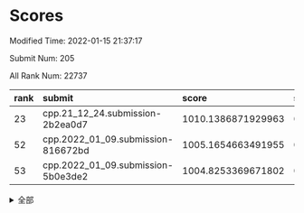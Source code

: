 # Scores

Modified Time: 2022-01-15 21:37:17

Submit Num: 205

All Rank Num: 22737

| rank |               submit               |       score        |       sigma        | pk_num |
| :--- | :--------------------------------- | :----------------- | :----------------- | :----- |
| 23   | cpp.21_12_24.submission-2b2ea0d7   | 1010.1386871929963 | 0.7745231347604471 | 449    |
| 52   | cpp.2022_01_09.submission-816672bd | 1005.1654663491955 | 0.7215066988961545 | 441    |
| 53   | cpp.2022_01_09.submission-5b0e3de2 | 1004.8253369671802 | 0.7306288958049706 | 440    |


<details>
<summary>全部</summary>

| rank |                 submit                 |       score        |       sigma        | pk_num |
| :--- | :------------------------------------- | :----------------- | :----------------- | :----- |
| 1    | gobigger.level_3.submission_level_3_27 | 1011.5768381295036 | 0.7641657683843613 | 446    |
| 2    | gobigger.level_3.submission_level_3_38 | 1011.4628245572413 | 0.8127081299673855 | 441    |
| 3    | gobigger.level_3.submission_level_3_32 | 1011.3408905996362 | 0.7812990752869922 | 446    |
| 4    | gobigger.level_3.submission_level_3_20 | 1011.2579898358102 | 0.783884354392515  | 446    |
| 5    | gobigger.level_3.submission_level_3_37 | 1010.9693847523857 | 0.7931359417902548 | 439    |
| 6    | gobigger.level_3.submission_level_3_31 | 1010.8539505443842 | 0.7684699134434894 | 440    |
| 7    | gobigger.level_3.submission_level_3_15 | 1010.8464666166867 | 0.768248549505975  | 443    |
| 8    | gobigger.level_3.submission_level_3_9  | 1010.7820572492611 | 0.7614159156563073 | 444    |
| 9    | gobigger.level_3.submission_level_3_34 | 1010.740042088679  | 0.7716806270532224 | 444    |
| 10   | gobigger.level_3.submission_level_3_25 | 1010.6322538335501 | 0.7643561098900493 | 445    |
| 11   | gobigger.level_3.submission_level_3_43 | 1010.5949725613933 | 0.7647215875393925 | 440    |
| 12   | gobigger.level_3.submission_level_3_11 | 1010.5286203821546 | 0.7720007011396909 | 450    |
| 13   | gobigger.level_3.submission_level_3_41 | 1010.4223844601034 | 0.7636709613944869 | 444    |
| 14   | gobigger.level_3.submission_level_3_47 | 1010.4222167529161 | 0.7614313834157744 | 445    |
| 15   | gobigger.level_3.submission_level_3_10 | 1010.4170224011269 | 0.7900589083557454 | 441    |
| 16   | gobigger.level_3.submission_level_3_16 | 1010.4121110629233 | 0.7519893597776576 | 444    |
| 17   | gobigger.level_3.submission_level_3_29 | 1010.4109528448865 | 0.7739705792640323 | 442    |
| 18   | gobigger.level_3.submission_level_3_17 | 1010.4083795890855 | 0.765102481138901  | 444    |
| 19   | gobigger.level_3.submission_level_3_2  | 1010.3667121498021 | 0.7626628537612262 | 443    |
| 20   | gobigger.level_3.submission_level_3_49 | 1010.3014958697364 | 0.7852154400523668 | 444    |
| 21   | gobigger.level_3.submission_level_3_35 | 1010.2870623964806 | 0.7967938222002152 | 447    |
| 22   | gobigger.level_3.submission_level_3_4  | 1010.2781195662009 | 0.7516251632557385 | 448    |
| 23   | cpp.21_12_24.submission-2b2ea0d7       | 1010.1386871929963 | 0.7745231347604471 | 449    |
| 24   | gobigger.level_3.submission_level_3_21 | 1010.0718217356961 | 0.7814042078659957 | 439    |
| 25   | gobigger.level_3.submission_level_3_36 | 1010.0373590559851 | 0.7616815614011867 | 441    |
| 26   | gobigger.level_3.submission_level_3_1  | 1010.0190682354737 | 0.7517433730652744 | 444    |
| 27   | gobigger.level_3.submission_level_3_44 | 1010.0021941247319 | 0.7637397996497847 | 444    |
| 28   | gobigger.level_3.submission_level_3_3  | 1009.9827579956423 | 0.750787349909082  | 445    |
| 29   | gobigger.level_3.submission_level_3_6  | 1009.8663317054143 | 0.7521076585736224 | 447    |
| 30   | gobigger.level_3.submission_level_3_26 | 1009.8298872829843 | 0.7568364265633896 | 442    |
| 31   | gobigger.level_3.submission_level_3_48 | 1009.8166950010689 | 0.7619064049607828 | 443    |
| 32   | gobigger.level_3.submission_level_3_23 | 1009.8157644920143 | 0.7758259862593504 | 449    |
| 33   | gobigger.level_3.submission_level_3_33 | 1009.7543987274425 | 0.7602863761055098 | 445    |
| 34   | gobigger.level_3.submission_level_3_12 | 1009.7442128747599 | 0.7528338868403297 | 441    |
| 35   | gobigger.level_3.submission_level_3_39 | 1009.7327046073533 | 0.7516053522694157 | 436    |
| 36   | gobigger.level_3.submission_level_3_19 | 1009.4640050566021 | 0.7572279141117508 | 438    |
| 37   | gobigger.level_3.submission_level_3_18 | 1009.4340697570028 | 0.7650011778315055 | 444    |
| 38   | gobigger.level_3.submission_level_3_30 | 1009.3841836417929 | 0.740147166688936  | 444    |
| 39   | gobigger.level_3.submission_level_3_40 | 1009.3634595771242 | 0.72731173969009   | 439    |
| 40   | gobigger.level_3.submission_level_3_22 | 1009.3508670812657 | 0.7637244683403444 | 441    |
| 41   | gobigger.level_3.submission_level_3_8  | 1009.2920387298589 | 0.7738877181505363 | 441    |
| 42   | gobigger.level_3.submission_level_3_7  | 1009.2829229053675 | 0.7679083505579983 | 445    |
| 43   | gobigger.level_3.submission_level_3_5  | 1009.2446950995665 | 0.758498728265128  | 444    |
| 44   | gobigger.level_3.submission_level_3_24 | 1009.1275559713451 | 0.7637752979095407 | 444    |
| 45   | gobigger.level_3.submission_level_3_14 | 1009.0661009353429 | 0.7602524159086417 | 441    |
| 46   | gobigger.level_3.submission_level_3_0  | 1009.0453949404872 | 0.7483052354623648 | 443    |
| 47   | gobigger.level_3.submission_level_3_28 | 1008.9405370082393 | 0.7533413526432938 | 441    |
| 48   | gobigger.level_3.submission_level_3_13 | 1008.7648277633006 | 0.7618817206612102 | 444    |
| 49   | gobigger.level_3.submission_level_3_46 | 1008.6722836153459 | 0.7584730116605021 | 442    |
| 50   | gobigger.level_3.submission_level_3_45 | 1008.6540146025759 | 0.7399910045798395 | 444    |
| 51   | gobigger.level_3.submission_level_3_42 | 1008.2648989953585 | 0.7316541852279981 | 439    |
| 52   | cpp.2022_01_09.submission-816672bd     | 1005.1654663491955 | 0.7215066988961545 | 441    |
| 53   | cpp.2022_01_09.submission-5b0e3de2     | 1004.8253369671802 | 0.7306288958049706 | 440    |
| 54   | gobigger.level_1.submission_level_1_1  | 1004.6503966689377 | 0.712797815588101  | 448    |
| 55   | gobigger.level_1.submission_level_1_38 | 1004.4829138535624 | 0.7164594892498258 | 441    |
| 56   | gobigger.level_1.submission_level_1_2  | 1004.301008275451  | 0.7325524647390013 | 448    |
| 57   | gobigger.level_1.submission_level_1_13 | 1004.2787955555875 | 0.7195987449311074 | 448    |
| 58   | gobigger.level_1.submission_level_1_31 | 1004.2051110896502 | 0.7166538430677026 | 441    |
| 59   | gobigger.level_1.submission_level_1_43 | 1004.170677307634  | 0.7228871957255788 | 442    |
| 60   | gobigger.level_1.submission_level_1_4  | 1004.1669322130434 | 0.7172815385891745 | 448    |
| 61   | gobigger.level_1.submission_level_1_5  | 1004.0558174602332 | 0.7455473034014809 | 447    |
| 62   | gobigger.level_1.submission_level_1_20 | 1003.9166831277498 | 0.7187287194968075 | 441    |
| 63   | gobigger.level_1.submission_level_1_22 | 1003.8560228377903 | 0.7213028930583946 | 445    |
| 64   | gobigger.level_1.submission_level_1_40 | 1003.8052513066186 | 0.7230948740518495 | 443    |
| 65   | gobigger.level_1.submission_level_1_25 | 1003.6016644870474 | 0.7306518417973563 | 442    |
| 66   | gobigger.level_1.submission_level_1_35 | 1003.5823945954163 | 0.7070832602092586 | 445    |
| 67   | gobigger.level_1.submission_level_1_41 | 1003.5610424755167 | 0.7151594646315661 | 448    |
| 68   | gobigger.level_1.submission_level_1_17 | 1003.5461609799668 | 0.7145974160839818 | 444    |
| 69   | gobigger.level_1.submission_level_1_9  | 1003.4477487503092 | 0.7110605379324105 | 442    |
| 70   | gobigger.level_1.submission_level_1_23 | 1003.4366760344044 | 0.7134309951557    | 448    |
| 71   | gobigger.level_1.submission_level_1_7  | 1003.403663145145  | 0.711292708791975  | 440    |
| 72   | gobigger.level_1.submission_level_1_24 | 1003.3948259008438 | 0.7153983573614504 | 440    |
| 73   | gobigger.level_1.submission_level_1_15 | 1003.3211980306781 | 0.7106816203492716 | 449    |
| 74   | gobigger.level_1.submission_level_1_49 | 1003.2698885761046 | 0.7229440556164871 | 445    |
| 75   | gobigger.level_1.submission_level_1_14 | 1003.2108197798757 | 0.7072168196629712 | 446    |
| 76   | gobigger.level_1.submission_level_1_32 | 1003.202255128294  | 0.7182609202190992 | 445    |
| 77   | gobigger.level_1.submission_level_1_29 | 1003.1914592581695 | 0.7097636397876711 | 446    |
| 78   | gobigger.level_1.submission_level_1_16 | 1003.1335705781244 | 0.7224037446443669 | 441    |
| 79   | gobigger.level_1.submission_level_1_27 | 1003.0588427794387 | 0.7204249594469065 | 439    |
| 80   | gobigger.level_1.submission_level_1_21 | 1003.0246775621499 | 0.7110633234692588 | 442    |
| 81   | gobigger.level_1.submission_level_1_6  | 1003.0156789766945 | 0.7162009776689237 | 446    |
| 82   | gobigger.level_1.submission_level_1_46 | 1002.9719512665756 | 0.719914681026936  | 448    |
| 83   | gobigger.level_1.submission_level_1_47 | 1002.9146011863695 | 0.7207202105991717 | 439    |
| 84   | gobigger.level_1.submission_level_1_28 | 1002.8901382941568 | 0.7160472434932521 | 447    |
| 85   | gobigger.level_1.submission_level_1_18 | 1002.8771940749587 | 0.7179497469671396 | 447    |
| 86   | gobigger.level_1.submission_level_1_26 | 1002.8098613907335 | 0.7148023927932589 | 446    |
| 87   | gobigger.level_1.submission_level_1_42 | 1002.795699303522  | 0.7132679472445723 | 442    |
| 88   | gobigger.level_1.submission_level_1_45 | 1002.7949321745662 | 0.7103042767013529 | 441    |
| 89   | gobigger.level_1.submission_level_1_30 | 1002.7830656520221 | 0.7109089241189452 | 447    |
| 90   | gobigger.level_1.submission_level_1_39 | 1002.6577167924687 | 0.7076232380207194 | 442    |
| 91   | gobigger.level_1.submission_level_1_44 | 1002.6369505828634 | 0.7080277203779805 | 444    |
| 92   | gobigger.level_1.submission_level_1_37 | 1002.6127517765703 | 0.7126183193267263 | 446    |
| 93   | gobigger.level_1.submission_level_1_8  | 1002.6107004094284 | 0.7234889423095179 | 441    |
| 94   | gobigger.level_1.submission_level_1_48 | 1002.578840509217  | 0.7163989874316883 | 440    |
| 95   | gobigger.level_1.submission_level_1_12 | 1002.5387898818155 | 0.7083618867479097 | 444    |
| 96   | gobigger.level_1.submission_level_1_36 | 1002.4274707198185 | 0.7241126890717591 | 443    |
| 97   | gobigger.level_1.submission_level_1_33 | 1002.2869848370907 | 0.7083268879903847 | 440    |
| 98   | gobigger.level_1.submission_level_1_11 | 1002.2092019811809 | 0.6998859638303254 | 447    |
| 99   | gobigger.level_1.submission_level_1_10 | 1002.1581220416069 | 0.729992750308296  | 443    |
| 100  | gobigger.level_1.submission_level_1_34 | 1002.1315396953855 | 0.715413699103339  | 446    |
| 101  | gobigger.level_1.submission_level_1_3  | 1001.9452601086372 | 0.707068027937357  | 444    |
| 102  | gobigger.level_1.submission_level_1_19 | 1001.6690875447417 | 0.7241804635305883 | 445    |
| 103  | gobigger.level_1.submission_level_1_0  | 1001.6492099251666 | 0.7092203376334839 | 445    |
| 104  | gobigger.random.submission_random_18   | 997.1046600542626  | 0.6992432956318144 | 445    |
| 105  | gobigger.random.submission_random_3    | 997.1020435324893  | 0.7057372215179412 | 436    |
| 106  | gobigger.random.submission_random_33   | 996.9328002600297  | 0.7089661094972728 | 445    |
| 107  | gobigger.random.submission_random_26   | 996.9250180532468  | 0.7082342973115622 | 442    |
| 108  | gobigger.random.submission_random_11   | 996.8624428582705  | 0.7078301414858921 | 449    |
| 109  | gobigger.random.submission_random_49   | 996.7157938113753  | 0.7016096508086153 | 442    |
| 110  | gobigger.random.submission_random_28   | 996.4887568149827  | 0.7104292383302738 | 442    |
| 111  | gobigger.random.submission_random_15   | 996.4299334059168  | 0.6987150237540007 | 442    |
| 112  | gobigger.random.submission_random_32   | 996.3019617635181  | 0.7024925052646972 | 444    |
| 113  | gobigger.random.submission_random_14   | 996.2495265577681  | 0.69677221165356   | 443    |
| 114  | gobigger.random.submission_random_35   | 996.2277449247398  | 0.7151415916802497 | 446    |
| 115  | gobigger.random.submission_random_17   | 996.22008742947    | 0.7105614867268487 | 444    |
| 116  | gobigger.random.submission_random_47   | 996.1871537153602  | 0.714235065471047  | 445    |
| 117  | gobigger.random.submission_random_25   | 996.1821477197255  | 0.7135303445855932 | 441    |
| 118  | gobigger.random.submission_random_42   | 996.1799025171138  | 0.717363544306183  | 440    |
| 119  | gobigger.random.submission_random_24   | 996.1684432908221  | 0.709708707669605  | 437    |
| 120  | gobigger.random.submission_random_6    | 996.0543034036085  | 0.7045342860273509 | 443    |
| 121  | gobigger.random.submission_random_0    | 996.0377246080482  | 0.710430126596314  | 447    |
| 122  | gobigger.random.submission_random_2    | 996.0254563917662  | 0.7014460176035724 | 446    |
| 123  | gobigger.random.submission_random_8    | 996.0013719828967  | 0.7091399431652036 | 443    |
| 124  | gobigger.random.submission_random_10   | 995.9877822529171  | 0.7102181355794971 | 447    |
| 125  | gobigger.random.submission_random_39   | 995.9811359093576  | 0.7056754403701234 | 443    |
| 126  | gobigger.random.submission_random_21   | 995.9785898892951  | 0.7172098781197906 | 441    |
| 127  | gobigger.random.submission_random_29   | 995.9490189077003  | 0.7085679921129399 | 441    |
| 128  | gobigger.random.submission_random_20   | 995.9470277489648  | 0.6873030347518476 | 445    |
| 129  | gobigger.random.submission_random_13   | 995.9441383980543  | 0.7183076557392302 | 441    |
| 130  | gobigger.random.submission_random_46   | 995.7964551365792  | 0.7203607768842748 | 442    |
| 131  | gobigger.random.submission_random_40   | 995.790627651907   | 0.7071382511734736 | 442    |
| 132  | gobigger.random.submission_random_22   | 995.7650008927095  | 0.7198820705096874 | 443    |
| 133  | gobigger.random.submission_random_38   | 995.7128977432218  | 0.7137178744983274 | 441    |
| 134  | gobigger.random.submission_random_44   | 995.5439759217294  | 0.7105360907907602 | 448    |
| 135  | gobigger.random.submission_random_36   | 995.5253144646692  | 0.7148834207146649 | 445    |
| 136  | gobigger.random.submission_random_41   | 995.5058432362546  | 0.7109002209818995 | 444    |
| 137  | gobigger.random.submission_random_30   | 995.5058417190857  | 0.7083715661109602 | 449    |
| 138  | gobigger.random.submission_random_43   | 995.4613855362851  | 0.7120478087158101 | 441    |
| 139  | gobigger.random.submission_random_48   | 995.4433132607173  | 0.7125202487313337 | 441    |
| 140  | gobigger.random.submission_random_1    | 995.4350586587207  | 0.7050562927156726 | 440    |
| 141  | gobigger.random.submission_random_31   | 995.427022441374   | 0.7022578781754796 | 440    |
| 142  | gobigger.random.submission_random_12   | 995.3360766073062  | 0.6956425580255424 | 445    |
| 143  | gobigger.random.submission_random_45   | 995.3283168652065  | 0.7147304288630646 | 443    |
| 144  | gobigger.random.submission_random_7    | 995.2791617079589  | 0.7129845732620279 | 441    |
| 145  | gobigger.random.submission_random_19   | 995.2560915516937  | 0.7131717570681573 | 447    |
| 146  | gobigger.random.submission_random_9    | 995.1773181010974  | 0.7058996395478402 | 440    |
| 147  | gobigger.random.submission_random_23   | 994.889836085537   | 0.7151235246891626 | 445    |
| 148  | gobigger.random.submission_random_16   | 994.874130389994   | 0.7183002612668382 | 444    |
| 149  | gobigger.random.submission_random_37   | 994.8443907426287  | 0.7167428176192402 | 448    |
| 150  | gobigger.random.submission_random_4    | 994.6530132952929  | 0.7231467943584339 | 445    |
| 151  | gobigger.random.submission_random_34   | 994.6454760401751  | 0.7078468116616259 | 446    |
| 152  | gobigger.level_2.submission_level_2_29 | 994.3387908930346  | 0.7312087979698684 | 446    |
| 153  | gobigger.level_2.submission_level_2_31 | 994.2764166695329  | 0.7304123268002455 | 438    |
| 154  | gobigger.random.submission_random_5    | 994.1427890799913  | 0.7266615124634268 | 445    |
| 155  | gobigger.level_2.submission_level_2_37 | 994.0692509641946  | 0.7264678200229282 | 443    |
| 156  | gobigger.level_2.submission_level_2_36 | 993.953333868651   | 0.728701368277522  | 447    |
| 157  | gobigger.random.submission_random_27   | 993.7952019719227  | 0.7115399046980267 | 444    |
| 158  | gobigger.level_2.submission_level_2_10 | 993.6420206846507  | 0.724966178253605  | 443    |
| 159  | gobigger.level_2.submission_level_2_40 | 993.5246667745739  | 0.7376271875877768 | 440    |
| 160  | gobigger.level_2.submission_level_2_39 | 993.4942175116114  | 0.7159107892170673 | 441    |
| 161  | gobigger.level_2.submission_level_2_13 | 993.489375073061   | 0.7330259170924226 | 446    |
| 162  | gobigger.level_2.submission_level_2_46 | 993.4629908220093  | 0.7285651332686179 | 441    |
| 163  | gobigger.level_2.submission_level_2_5  | 993.4261350129319  | 0.7302346935409332 | 439    |
| 164  | gobigger.level_2.submission_level_2_44 | 993.3011439544036  | 0.7481739972737876 | 447    |
| 165  | gobigger.level_2.submission_level_2_47 | 993.169188616302   | 0.7396999591302497 | 445    |
| 166  | gobigger.level_2.submission_level_2_3  | 993.1062226225798  | 0.7378041859784523 | 444    |
| 167  | gobigger.level_2.submission_level_2_41 | 993.044616518213   | 0.7410852910397083 | 445    |
| 168  | gobigger.level_2.submission_level_2_42 | 992.996429928649   | 0.7389004407028404 | 446    |
| 169  | gobigger.level_2.submission_level_2_32 | 992.8585381356663  | 0.7451370119887918 | 441    |
| 170  | gobigger.level_2.submission_level_2_6  | 992.784266656609   | 0.7459421461210546 | 440    |
| 171  | gobigger.level_2.submission_level_2_24 | 992.7620461442353  | 0.7256479661417432 | 446    |
| 172  | gobigger.level_2.submission_level_2_30 | 992.7112794136237  | 0.7301458935939483 | 443    |
| 173  | gobigger.level_2.submission_level_2_0  | 992.7078485590838  | 0.727353377512829  | 441    |
| 174  | gobigger.level_2.submission_level_2_1  | 992.6745814608619  | 0.7337209483379126 | 447    |
| 175  | gobigger.level_2.submission_level_2_7  | 992.3500335856695  | 0.7373573510734098 | 439    |
| 176  | gobigger.level_2.submission_level_2_11 | 992.2212246362608  | 0.7373684408654574 | 451    |
| 177  | gobigger.level_2.submission_level_2_34 | 992.1467168197169  | 0.7396800024571333 | 447    |
| 178  | gobigger.level_2.submission_level_2_35 | 992.1013622478747  | 0.7357820737900685 | 443    |
| 179  | gobigger.level_2.submission_level_2_17 | 992.0531639548947  | 0.7447040660033161 | 447    |
| 180  | gobigger.level_2.submission_level_2_9  | 992.0527490611531  | 0.7408330560313823 | 444    |
| 181  | gobigger.level_2.submission_level_2_45 | 991.8280342114981  | 0.7390971364673413 | 445    |
| 182  | gobigger.level_2.submission_level_2_12 | 991.8213134928752  | 0.7588362839908929 | 445    |
| 183  | gobigger.level_2.submission_level_2_21 | 991.6996635725231  | 0.7336705156631785 | 445    |
| 184  | gobigger.level_2.submission_level_2_22 | 991.6028361023833  | 0.7313345200667317 | 441    |
| 185  | gobigger.level_2.submission_level_2_43 | 991.5981631761093  | 0.7386559224684529 | 443    |
| 186  | gobigger.level_2.submission_level_2_14 | 991.4064499073944  | 0.742759644430859  | 445    |
| 187  | gobigger.level_2.submission_level_2_26 | 991.3409676048606  | 0.7568624234806853 | 441    |
| 188  | gobigger.level_2.submission_level_2_33 | 991.3110222479175  | 0.7552036237727867 | 442    |
| 189  | gobigger.level_2.submission_level_2_27 | 991.2437850725631  | 0.7388863748864659 | 447    |
| 190  | gobigger.level_2.submission_level_2_2  | 991.2258598289317  | 0.7666199990248391 | 447    |
| 191  | gobigger.level_2.submission_level_2_28 | 991.1896040329424  | 0.7557043463291249 | 445    |
| 192  | gobigger.level_2.submission_level_2_23 | 991.1728706038492  | 0.7360165157363731 | 447    |
| 193  | gobigger.level_2.submission_level_2_16 | 991.1475272825924  | 0.7499294118116019 | 447    |
| 194  | gobigger.level_2.submission_level_2_49 | 991.1444476102359  | 0.7595034886040594 | 445    |
| 195  | gobigger.level_2.submission_level_2_8  | 991.1345201569687  | 0.75182719392562   | 445    |
| 196  | gobigger.level_2.submission_level_2_4  | 991.0732139082442  | 0.7478895981159942 | 444    |
| 197  | gobigger.level_2.submission_level_2_25 | 990.9949988146304  | 0.7475743689371731 | 443    |
| 198  | gobigger.level_2.submission_level_2_19 | 990.948592950861   | 0.7504491341792943 | 444    |
| 199  | gobigger.level_2.submission_level_2_48 | 990.8729960040771  | 0.750788805677488  | 442    |
| 200  | gobigger.level_2.submission_level_2_38 | 990.3775329644754  | 0.7711259421270569 | 447    |
| 201  | gobigger.level_2.submission_level_2_18 | 990.318378842941   | 0.7636860486612054 | 448    |
| 202  | gobigger.level_2.submission_level_2_15 | 990.2293182750797  | 0.7701176301076    | 441    |
| 203  | gobigger.level_2.submission_level_2_20 | 989.0516594123786  | 0.7583576283498115 | 444    |
| 204  | gobigger.none.submission_none_1        | 978.7909979107282  | 1.2122843231186204 | 443    |
| 205  | gobigger.none.submission_none_0        | 976.1001066141656  | 1.3984787128560956 | 443    |

</details>